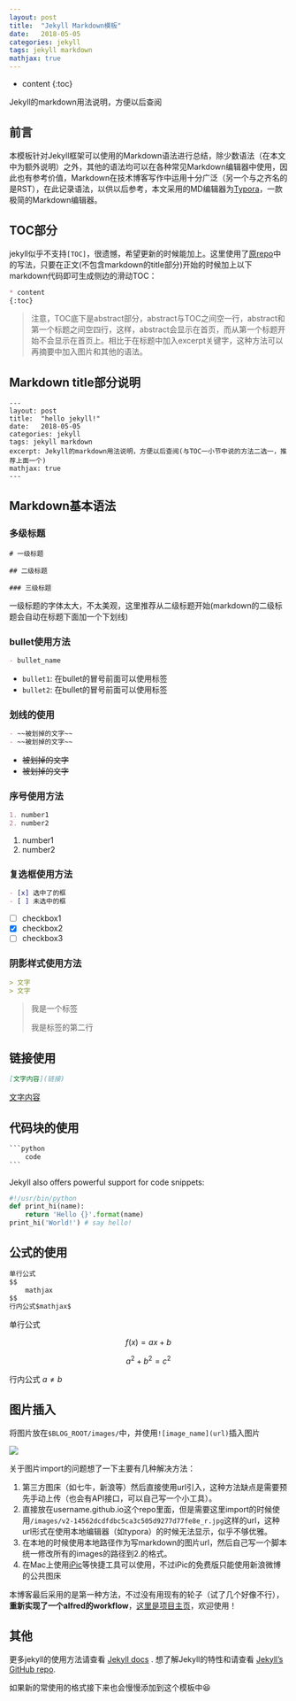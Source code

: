 ```yaml
---
layout: post
title:  "Jekyll Markdown模板"
date:   2018-05-05
categories: jekyll
tags: jekyll markdown
mathjax: true
---
```


* content
{:toc}

Jekyll的markdown用法说明，方便以后查阅




## 前言

本模板针对Jekyll框架可以使用的Markdown语法进行总结，除少数语法（在本文中为额外说明）之外，其他的语法均可以在各种常见Markdown编辑器中使用，因此也有参考价值，Markdown在技术博客写作中运用十分广泛（另一个与之齐名的是RST），在此记录语法，以供以后参考，本文采用的MD编辑器为[Typora](https://typora.io)，一款极简的Markdown编辑器。



##  TOC部分


jekyll似乎不支持`[TOC]`，很遗憾，希望更新的时候能加上。这里使用了[原repo](https://github.com/Gaohaoyang/gaohaoyang.github.io)中的写法，只要在正文(不包含markdown的title部分)开始的时候加上以下markdown代码即可生成侧边的滑动TOC：

```markdown
* content
{:toc}
```

> 注意，TOC底下是abstract部分，abstract与TOC之间空一行，abstract和第一个标题之间空四行，这样，abstract会显示在首页，而从第一个标题开始不会显示在首页上。相比于在标题中加入excerpt关键字，这种方法可以再摘要中加入图片和其他的语法。

##  Markdown title部分说明

```
---
layout: post
title:  "hello jekyll!"
date:   2018-05-05
categories: jekyll
tags: jekyll markdown
excerpt: Jekyll的markdown用法说明，方便以后查阅(与TOC一小节中说的方法二选一，推荐上面一个)
mathjax: true
---
```



## Markdown基本语法

### 多级标题
```
# 一级标题

## 二级标题

### 三级标题
```
一级标题的字体太大，不太美观，这里推荐从二级标题开始(markdown的二级标题会自动在标题下面加一个下划线)



### bullet使用方法

```markdown
- bullet_name
```

- `bullet1`: 在bullet的冒号前面可以使用标签
- `bullet2`: 在bullet的冒号前面可以使用标签

### 划线的使用

```markdown
- ~~被划掉的文字~~
- ~~被划掉的文字~~
```

- ~~被划掉的文字~~
- ~~被划掉的文字~~

### 序号使用方法

```markdown
1. number1
2. number2
```

1. number1
2. number2

### 复选框使用方法

```markdown
- [x] 选中了的框
- [ ] 未选中的框
```

- [ ] checkbox1
- [x] checkbox2
- [ ] checkbox3

### 阴影样式使用方法

```markdown
> 文字
> 文字
```

> 我是一个标签
>
> 我是标签的第二行



## 链接使用

```markdown
[文字内容](链接)
```

[文字内容](链接)



## 代码块的使用

```markdown
​```python
	code
​```
```

Jekyll also offers powerful support for code snippets:

```python
#!/usr/bin/python
def print_hi(name):
	return 'Hello {}'.format(name)
print_hi('World!') # say hello!
```

## 公式的使用

```markdown
单行公式
$$
	mathjax
$$
行内公式$mathjax$
```

单行公式


$$
f(x) = ax + b
$$

$$
a^2 + b^2 = c^2
$$

行内公式 $a \neq b$



## 图片插入

将图片放在`$BLOG_ROOT/images/`中，并使用`![image_name](url)`插入图片

![](http://oodo7tmt3.bkt.clouddn.com/blog_20180526220800.jpg)



关于图片import的问题想了一下主要有几种解决方法：

1. 第三方图床（如七牛，新浪等）然后直接使用url引入，这种方法缺点是需要预先手动上传（也会有API接口，可以自己写一个小工具）。
2. 直接放在username.github.io这个repo里面，但是需要这里import的时候使用`/images/v2-14562dcdfdbc5ca3c505d9277d77fe8e_r.jpg`这样的url，这种url形式在使用本地编辑器（如typora）的时候无法显示，似乎不够优雅。
3. 在本地的时候使用本地路径作为写markdown的图片url，然后自己写一个脚本统一修改所有的images的路径到2.的格式。
4. 在Mac上使用[iPic](https://github.com/toolinbox/iPic)等快捷工具可以使用，不过iPic的免费版只能使用新浪微博的公共图床

本博客最后采用的是第一种方法，不过没有用现有的轮子（试了几个好像不行），**重新实现了一个alfred的workflow**，[这里是项目主页](https://github.com/princewang1994/markdown-img-upload)，欢迎使用！



## 其他


更多jekyll的使用方法请查看 [Jekyll docs][jekyll] . 想了解Jekyll的特性和请查看 [Jekyll’s GitHub repo][jekyll-gh]. 

[jekyll]:      http://jekyllrb.com
[jekyll-gh]:   https://github.com/jekyll/jekyll
[jekyll-help]: https://github.com/jekyll/jekyll-help


如果新的常使用的格式接下来也会慢慢添加到这个模板中😆